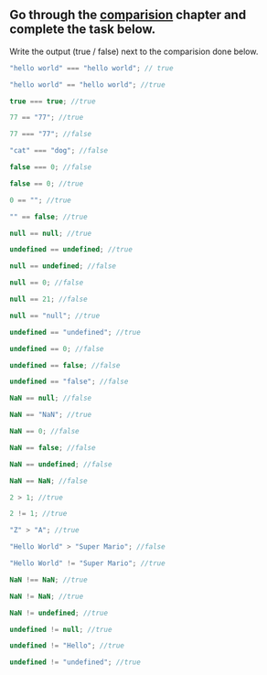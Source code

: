 ## Go through the [comparision](http://javascript.info/comparison) chapter and complete the task below.

Write the output (true / false) next to the comparision done below.

```js
"hello world" === "hello world"; // true

"hello world" == "hello world"; //true

true === true; //true

77 == "77"; //true

77 === "77"; //false

"cat" === "dog"; //false

false === 0; //false

false == 0; //true

0 == ""; //true

"" == false; //true

null == null; //true

undefined == undefined; //true

null == undefined; //false

null == 0; //false

null == 21; //false

null == "null"; //true

undefined == "undefined"; //true

undefined == 0; //false

undefined == false; //false

undefined == "false"; //false

NaN == null; //false

NaN == "NaN"; //true

NaN == 0; //false

NaN == false; //false

NaN == undefined; //false

NaN == NaN; //false

2 > 1; //true

2 != 1; //true

"Z" > "A"; //true

"Hello World" > "Super Mario"; //false

"Hello World" != "Super Mario"; //true

NaN !== NaN; //true

NaN != NaN; //true

NaN != undefined; //true

undefined != null; //true

undefined != "Hello"; //true

undefined != "undefined"; //true
```
